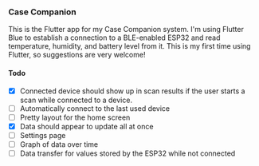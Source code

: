 ### Case Companion

This is the Flutter app for my Case Companion system.
I'm using Flutter Blue to establish a connection to a BLE-enabled ESP32 and read temperature, humidity, and battery level from it.
This is my first time using Flutter, so suggestions are very welcome!

#### Todo
- [x] Connected device should show up in scan results if the user starts a scan while connected to a device.
- [ ] Automatically connect to the last used device
- [ ] Pretty layout for the home screen
- [x] Data should appear to update all at once
- [ ] Settings page
- [ ] Graph of data over time
- [ ] Data transfer for values stored by the ESP32 while not connected